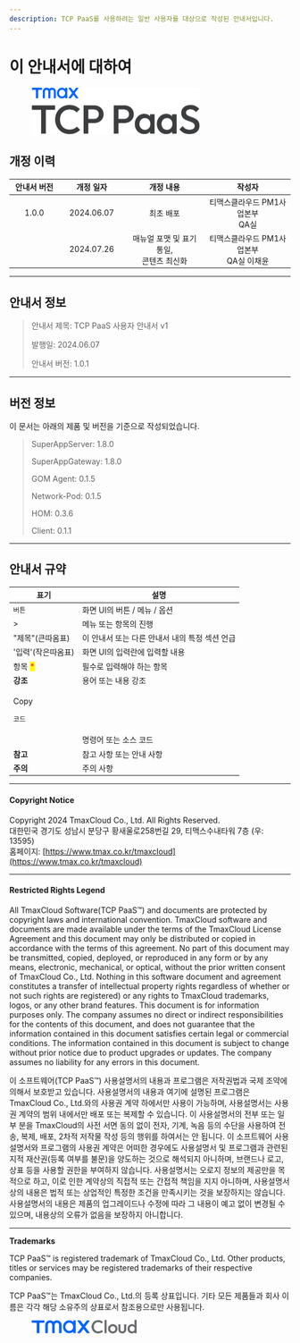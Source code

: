 ```yaml
---
description: TCP PaaS를 사용하려는 일반 사용자를 대상으로 작성된 안내서입니다.
---
```


# 이 안내서에 대하여

<figure><img src=".gitbook/assets/Tmax_TCP_PaaS-b+b.png" alt="" width="301"><figcaption></figcaption></figure>

## 개정 이력

<table><thead><tr><th width="118" align="center">안내서 버전</th><th width="126" align="center">개정 일자</th><th width="250" align="center">개정 내용</th><th width="254" align="center">작성자</th></tr></thead><tbody><tr><td align="center">1.0.0</td><td align="center">2024.06.07</td><td align="center">최초 배포</td><td align="center">티맥스클라우드 PM1사업본부<br>QA실</td></tr><tr><td align="center"></td><td align="center">2024.07.26</td><td align="center">매뉴얼 포맷 및 표기 통일,<br>콘텐츠 최신화</td><td align="center">티맥스클라우드 PM1사업본부<br>QA실 이채윤</td></tr></tbody></table>

***

## 안내서 정보

> 안내서 제목: TCP PaaS 사용자 안내서 v1
>
> 발행일: 2024.06.07
>
> 안내서 버전: 1.0.1

***

## 버전 정보

이 문서는 아래의 제품 및 버전을 기준으로 작성되었습니다.

> SuperAppServer: 1.8.0
>
> SuperAppGateway: 1.8.0
>
> GOM Agent: 0.1.5
>
> Network-Pod: 0.1.5
>
> HOM: 0.3.6
>
> Client: 0.1.1

***

## 안내서 규약 <a href="#undefined-2" id="undefined-2"></a>

| 표기                                     | 설명                          |
| -------------------------------------- | --------------------------- |
| `버튼`                                   | 화면 UI의 버튼 / 메뉴 / 옵션         |
| >                                      | 메뉴 또는 항목의 진행                |
| "제목"(큰따옴표)                             | 이 안내서 또는 다른 안내서 내의 특정 섹션 언급 |
| '입력'(작은따옴표)                            | 화면 UI의 입력란에 입력할 내용          |
| 항목 <mark style="color:red;">\*</mark>  | 필수로 입력해야 하는 항목              |
| **강조**                                 | 용어 또는 내용 강조                 |
| <p>Copy</p><pre><code>코드
</code></pre> | 명령어 또는 소스 코드                |
| **참고**                                 | 참고 사항 또는 안내 사항              |
| **주의**                                 | 주의 사항                       |

***

#### Copyright Notice

Copyright 2024 TmaxCloud Co., Ltd. All Rights Reserved. \
대한민국 경기도 성남시 분당구 황새울로258번길 29, 티맥스수내타워 7층 (우: 13595)\
홈페이지: [https://www.tmax.co.kr/tmaxcloud](https://www.tmax.co.kr/tmaxcloud)

***

#### Restricted Rights Legend

All TmaxCloud Software(TCP PaaS™) and documents are protected by copyright laws and international convention. TmaxCloud software and documents are made available under the terms of the TmaxCloud License Agreement and this document may only be distributed or copied in accordance with the terms of this agreement. No part of this document may be transmitted, copied, deployed, or reproduced in any form or by any means, electronic, mechanical, or optical, without the prior written consent of TmaxCloud Co., Ltd. Nothing in this software document and agreement constitutes a transfer of intellectual property rights regardless of whether or not such rights are registered) or any rights to TmaxCloud trademarks, logos, or any other brand features. This document is for information purposes only. The company assumes no direct or indirect responsibilities for the contents of this document, and does not guarantee that the information contained in this document satisfies certain legal or commercial conditions. The information contained in this document is subject to change without prior notice due to product upgrades or updates. The company assumes no liability for any errors in this document.&#x20;

이 소프트웨어(TCP PaaS™) 사용설명서의 내용과 프로그램은 저작권법과 국제 조약에 의해서 보호받고 있습니다. 사용설명서의 내용과 여기에 설명된 프로그램은 TmaxCloud Co., Ltd.와의 사용권 계약 하에서만 사용이 가능하며, 사용설명서는 사용권 계약의 범위 내에서만 배포 또는 복제할 수 있습니다. 이 사용설명서의 전부 또는 일부 분을 TmaxCloud의 사전 서면 동의 없이 전자, 기계, 녹음 등의 수단을 사용하여 전송, 복제, 배포, 2차적 저작물 작성 등의 행위를 하여서는 안 됩니다. 이 소프트웨어 사용설명서와 프로그램의 사용권 계약은 어떠한 경우에도 사용설명서 및 프로그램과 관련된 지적 재산권(등록 여부를 불문)을 양도하는 것으로 해석되지 아니하며, 브랜드나 로고, 상표 등을 사용할 권한을 부여하지 않습니다. 사용설명서는 오로지 정보의 제공만을 목적으로 하고, 이로 인한 계약상의 직접적 또는 간접적 책임을 지지 아니하며, 사용설명서 상의 내용은 법적 또는 상업적인 특정한 조건을 만족시키는 것을 보장하지는 않습니다. 사용설명서의 내용은 제품의 업그레이드나 수정에 따라 그 내용이 예고 없이 변경될 수 있으며, 내용상의 오류가 없음을 보장하지 아니합니다.

***

**Trademarks**

TCP PaaS™ is registered trademark of TmaxCloud Co., Ltd. Other products, titles or services may be registered trademarks of their respective companies.

TCP PaaS™는 TmaxCloud Co., Ltd.의 등록 상표입니다. 기타 모든 제품들과 회사 이름은 각각 해당 소유주의 상표로서 참조용으로만 사용됩니다.

<figure><img src=".gitbook/assets/CI_Tmax_Cloud_blue.png" alt="" width="188"><figcaption></figcaption></figure>
